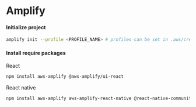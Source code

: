 # Amplify


#### Initialize project

```bash
amplify init --profile <PROFILE_NAME> # profiles can be set in .aws/credentials or .aws/config
```

#### Install require packages 

React 

```bash
npm install aws-amplify @aws-amplify/ui-react
```

React native 

```bash
npm install aws-amplify aws-amplify-react-native @react-native-community/netinfo @react-native-async-storage/async-storage
```
